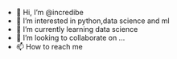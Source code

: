- 👋 Hi, I’m @incredibe
- 👀 I’m interested in python,data science and ml
- 🌱 I’m currently learning data science 
- 💞️ I’m looking to collaborate on ...
- 📫 How to reach me 

<!---
incredibe/incredibe is a ✨ special ✨ repository because its `README.md` (this file) appears on your GitHub profile.
You can click the Preview link to take a look at your changes.
--->
